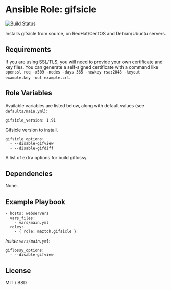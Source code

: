 # Ansible Role: gifsicle

[![Build Status](https://travis-ci.org/maztch/ansible-role-gifsicle.svg?branch=master)](https://travis-ci.org/maztch/ansible-role-gifsicle)

Installs gifsicle from source, on RedHat/CentOS and Debian/Ubuntu servers.

## Requirements

If you are using SSL/TLS, you will need to provide your own certificate and key files. You can generate a self-signed certificate with a command like `openssl req -x509 -nodes -days 365 -newkey rsa:2048 -keyout example.key -out example.crt`.


## Role Variables

Available variables are listed below, along with default values (see `defaults/main.yml`):

    gifsicle_version: 1.91
    

Gifsicle version to install.

    gifsicle_options:
      - --disable-gifview
      - --disable-gifdiff

A list of extra options for build giflossy.


## Dependencies

None.

## Example Playbook

    - hosts: webservers
      vars_files:
        - vars/main.yml
      roles:
        - { role: maztch.gifsicle }

*Inside `vars/main.yml`*:

    giflossy_options:
      - --disable-gifview

## License

MIT / BSD

